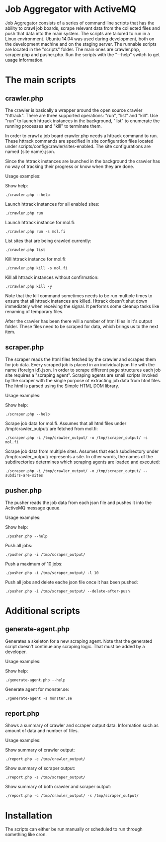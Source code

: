 # Job Aggregator with ActiveMQ

Job Aggregator consists of a series of command line scripts that has the ability to crawl job boards, scrape relevant data from the collected files
and push that data into the main system. The scripts are tailored to run in a Linux environment. Ubuntu 14.04 was used during development,
both on the development machine and on the staging server. The runnable scripts are located in the "scripts" folder. The main ones are crawler.php,
scraper.php and pusher.php. Run the scripts with the "--help" switch to get usage information.

# The main scripts

## crawler.php

The crawler is basically a wrapper around the open source crawler "httrack". There are three supported operations: "run", "list" and "kill". Use "run" to 
launch httrack instances in the background, "list" to enumerate the running processes and "kill" to terminate them.

In order to crawl a job board crawler.php needs a httrack command to run. These httrack commands are specified in site configuration files located under
scripts/config/crawler/sites-enabled. The site configurations are named {site name}.json.

Since the httrack instances are launched in the background the crawler has no way of tracking their progress or know when they are done.

Usage examples:

Show help:

	./crawler.php --help

Launch httrack instances for all enabled sites:

	./crawler.php run

Launch httrack instance for mol.fi:

	./crawler.php run -s mol.fi

List sites that are being crawled currently:

	./crawler.php list

Kill httrack instance for mol.fi:

	./crawler.php kill -s mol.fi

Kill all httrack instances without confirmation:

	./crawler.php kill -y

Note that the kill command sometimes needs to be run multiple times to ensure that all httrack instances are killed. Httrack doesn't shut down immediately
when receiving the signal. It performs some cleanup tasks like renaming of temporary files.

After the crawler has been there will a number of html files in it's output folder. These files need to be scraped for data, which brings us to the next item.

## scraper.php

The scraper reads the html files fetched by the crawler and scrapes them for job data. Every scraped job is placed in an individual json file with the name {foreign id}.json. In order to scrape different page structures each job site requires a "scraping agent". Scraping agents are small scripts invoked by the scraper with the single purpose of extracting job data from html files. The html is parsed using the Simple HTML DOM library.

Usage examples:

Show help:

	./scraper.php --help

Scrape job data for mol.fi. Assumes that all html files under /tmp/crawler_output/ are fetched from mol.fi:

	./scraper.php -i /tmp/crawler_output/ -o /tmp/scraper_output/ -s mol.fi

Scrape job data from multiple sites. Assumes that each subdirectory under /tmp/crawler_output/ represents a site. In other words, the names of the subdirectories determines which scraping agents are loaded and executed:

	./scraper.php -i /tmp/crawler_output/ -o /tmp/scraper_output/ --subdirs-are-sites

## pusher.php

The pusher reads the job data from each json file and pushes it into the ActiveMQ message queue.

Usage examples:

Show help:

	./pusher.php --help

Push all jobs:

	./pusher.php -i /tmp/scraper_output/

Push a maximum of 10 jobs:

	./pusher.php -i /tmp/scraper_output/ -l 10

Push all jobs and delete eache json file once it has been pushed:

	./pusher.php -i /tmp/scraper_output/ --delete-after-push


# Additional scripts

## generate-agent.php

Generates a skeleton for a new scraping agent. Note that the generated script doesn't continue any scraping logic. That must be added by a developer.

Usage examples:

Show help:

	./generate-agent.php --help

Generate agent for monster.se:

	./generate-agent -s monster.se

## report.php

Shows a summary of crawler and scraper output data. Information such as amount of data and number of files.

Usage examples:

Show summary of crawler output:

	./report.php -c /tmp/crawler_output/

Show summary of scraper output:

	./report.php -s /tmp/scraper_output/

Show summary of both crawler and scraper output:

	./report.php -c /tmp/crawler_output/ -s /tmp/scraper_output/

# Installation

The scripts can either be run manually or scheduled to run through something like cron.

